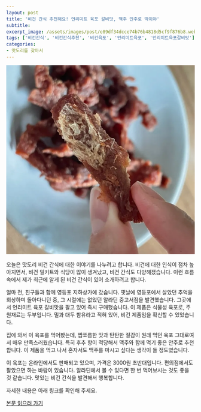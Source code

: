 ```yaml
---
layout: post
title: '비건 간식 추천해요! 언리미트 육포 갈비맛, 맥주 안주로 딱이야'
subtitle: 
excerpt_image: /assets/images/post/e89df34dcce74b76b4818d5cf9f876b8.webp
tags: ['비건간식', '비건간식추천', '비건육포', '언리미트육포', '언리미트육포갈비맛']
categories: 
- 맛도리를 찾아서
---
```


![메인 이미지](/assets/images/post/e89df34dcce74b76b4818d5cf9f876b8.webp)

오늘은 맛도리 비건 간식에 대한 이야기를 나누려고 합니다. 비건에 대한 인식이 점차 높아지면서, 비건 밀키트와 식당이 많이 생겨났고, 비건 간식도 다양해졌습니다. 이런 흐름 속에서 제가 최근에 알게 된 비건 간식이 있어 소개하려고 합니다.

얼마 전, 친구들과 함께 영등포 지하상가에 갔습니다. 옛날에 영등포에서 살았던 추억을 회상하며 돌아다니던 중, 그 시절에는 없었던 알라딘 중고서점을 발견했습니다. 그곳에서 언리미트 육포 갈비맛을 팔고 있어 즉시 구매했습니다. 이 제품은 식물성 육포로, 주 원재료는 두부입니다. 밀과 대두 함유라고 적혀 있어, 비건 제품임을 확신할 수 있었습니다.

집에 와서 이 육포를 먹어봤는데, 짭쪼름한 맛과 탄탄한 질감이 원래 먹던 육포 그대로여서 매우 만족스러웠습니다. 특히 후추 향이 적당해서 맥주와 함께 먹기 좋은 안주로 추천합니다. 이 제품을 먹고 나서 혼자서도 맥주를 마시고 싶다는 생각이 들 정도였습니다.

이 육포는 온라인에서도 판매되고 있으며, 가격은 3000원 초반대입니다. 편의점에서도 팔았으면 하는 바람이 있습니다. 알라딘에서 볼 수 있다면 한 번 먹어보시는 것도 좋을 것 같습니다. 맛있는 비건 간식을 발견해서 행복합니다.

자세한 내용은 아래 링크를 확인해 주세요.

[본문 읽으러 가기](https://m.blog.naver.com/ham_eaten_jellybear/223257571499)
